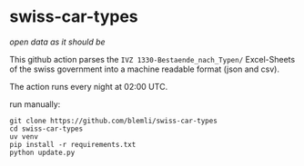 # swiss-car-types

*open data as it should be*



This github action parses the `IVZ 1330-Bestaende_nach_Typen/` Excel-Sheets of the swiss government into a machine readable format (json and csv).

The action runs every night at 02:00 UTC.

run manually:

```
git clone https://github.com/blemli/swiss-car-types
cd swiss-car-types
uv venv 
pip install -r requirements.txt
python update.py
```


